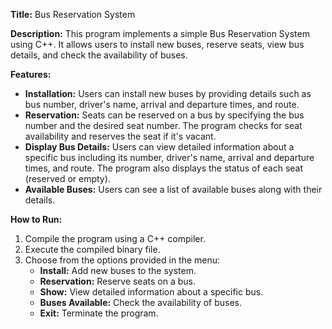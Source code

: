 **Title:** Bus Reservation System

**Description:**
This program implements a simple Bus Reservation System using C++. It allows users to install new buses, reserve seats, view bus details, and check the availability of buses.

**Features:**
- **Installation:** Users can install new buses by providing details such as bus number, driver's name, arrival and departure times, and route.
- **Reservation:** Seats can be reserved on a bus by specifying the bus number and the desired seat number. The program checks for seat availability and reserves the seat if it's vacant.
- **Display Bus Details:** Users can view detailed information about a specific bus including its number, driver's name, arrival and departure times, and route. The program also displays the status of each seat (reserved or empty).
- **Available Buses:** Users can see a list of available buses along with their details.

**How to Run:**
1. Compile the program using a C++ compiler.
2. Execute the compiled binary file.
3. Choose from the options provided in the menu:
   - **Install:** Add new buses to the system.
   - **Reservation:** Reserve seats on a bus.
   - **Show:** View detailed information about a specific bus.
   - **Buses Available:** Check the availability of buses.
   - **Exit:** Terminate the program.
